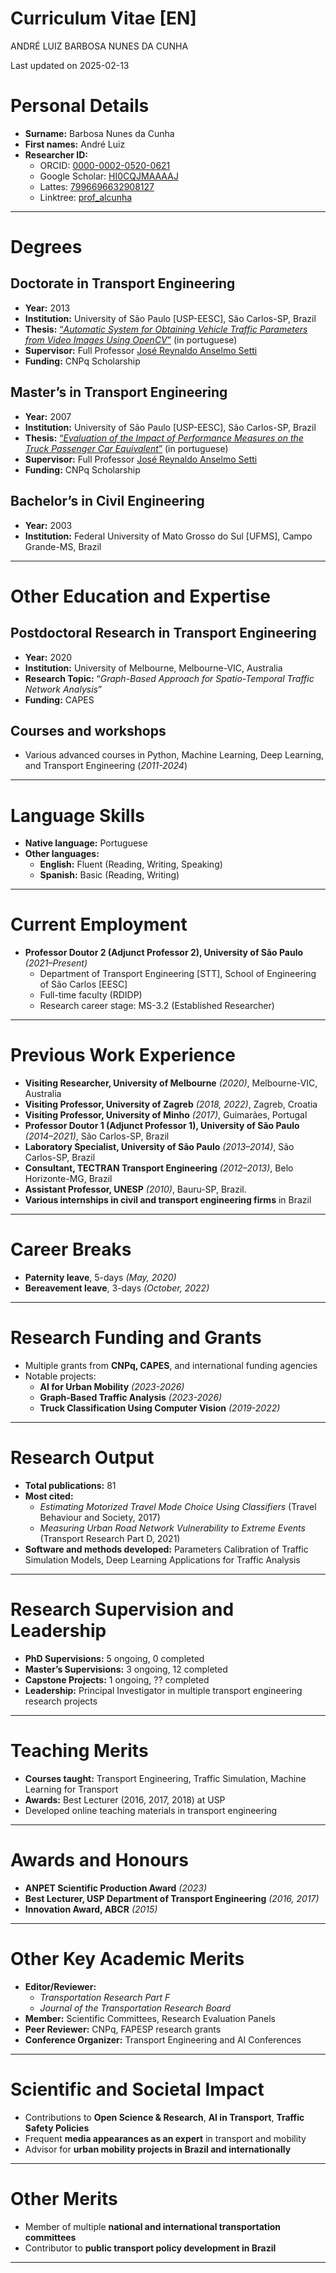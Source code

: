 # Curriculum Vitae \[EN\]
ANDRÉ LUIZ BARBOSA NUNES DA CUNHA

<!-- **ANDRÉ LUIZ BARBOSA NUNES DA CUNHA** -->

Last updated on 2025-02-13

# Personal Details

- **Surname:** Barbosa Nunes da Cunha  
- **First names:** André Luiz
- **Researcher ID:**
  - ORCID: [0000-0002-0520-0621](https://orcid.org/0000-0002-0520-0621)
  - Google Scholar:
    [HI0CQJMAAAAJ](https://scholar.google.com.br/citations?user=HI0CQJMAAAAJ&hl=en)
  - Lattes: [7996696632908127](http://lattes.cnpq.br/7996696632908127)
  - Linktree: [prof_alcunha](https://linktr.ee/prof_alcunha)

------------------------------------------------------------------------

# Degrees

## **Doctorate in Transport Engineering**

- **Year:** 2013  
- **Institution:** University of São Paulo \[USP-EESC\], São Carlos-SP,
  Brazil  
- **Thesis:** [“*Automatic System for Obtaining Vehicle Traffic
  Parameters from Video Images Using
  OpenCV*”](https://doi.org/10.11606/T.18.2013.tde-19112013-165611) (in
  portuguese)
- **Supervisor:** Full Professor [José Reynaldo Anselmo
  Setti](http://lattes.cnpq.br/1214389619505648)  
- **Funding:** CNPq Scholarship

## **Master’s in Transport Engineering**

- **Year:** 2007  
- **Institution:** University of São Paulo \[USP-EESC\], São Carlos-SP,
  Brazil  
- **Thesis:** [“*Evaluation of the Impact of Performance Measures on the
  Truck Passenger Car
  Equivalent*”](https://doi.org/10.11606/D.18.2007.tde-27112007-094400)
  (in portuguese)
- **Supervisor:** Full Professor [José Reynaldo Anselmo
  Setti](http://lattes.cnpq.br/1214389619505648)
- **Funding:** CNPq Scholarship

## **Bachelor’s in Civil Engineering**

- **Year:** 2003  
- **Institution:** Federal University of Mato Grosso do Sul \[UFMS\],
  Campo Grande-MS, Brazil

------------------------------------------------------------------------

# Other Education and Expertise

## **Postdoctoral Research in Transport Engineering**

- **Year:** 2020  
- **Institution:** University of Melbourne, Melbourne-VIC, Australia  
- **Research Topic:** “*Graph-Based Approach for Spatio-Temporal Traffic
  Network Analysis*”
- **Funding:** CAPES

## **Courses and workshops**

- Various advanced courses in Python, Machine Learning, Deep Learning,
  and Transport Engineering (*2011-2024*)

------------------------------------------------------------------------

# Language Skills

- **Native language:** Portuguese  
- **Other languages:**
  - **English:** Fluent (Reading, Writing, Speaking)  
  - **Spanish:** Basic (Reading, Writing)

------------------------------------------------------------------------

# Current Employment

- **Professor Doutor 2 (Adjunct Professor 2), University of São Paulo**
  *(2021–Present)*
  - Department of Transport Engineering \[STT\], School of Engineering
    of São Carlos \[EESC\]
  - Full-time faculty (RDIDP)  
  - Research career stage: MS-3.2 (Established Researcher)

------------------------------------------------------------------------

# Previous Work Experience

- **Visiting Researcher, University of Melbourne** *(2020)*,
  Melbourne-VIC, Australia  
- **Visiting Professor, University of Zagreb** *(2018, 2022)*, Zagreb,
  Croatia  
- **Visiting Professor, University of Minho** *(2017)*, Guimarães,
  Portugal  
- **Professor Doutor 1 (Adjunct Professor 1), University of São Paulo**
  *(2014–2021)*, São Carlos-SP, Brazil  
- **Laboratory Specialist, University of São Paulo** *(2013–2014)*, São
  Carlos-SP, Brazil  
- **Consultant, TECTRAN Transport Engineering** *(2012–2013)*, Belo
  Horizonte-MG, Brazil  
- **Assistant Professor, UNESP** *(2010)*, Bauru-SP, Brazil.  
- **Various internships in civil and transport engineering firms** in
  Brazil

------------------------------------------------------------------------

# Career Breaks

- **Paternity leave**, 5-days *(May, 2020)*
- **Bereavement leave**, 3-days *(October, 2022)*

------------------------------------------------------------------------

# Research Funding and Grants

- Multiple grants from **CNPq, CAPES**, and international funding
  agencies  
- Notable projects:
  - **AI for Urban Mobility** *(2023-2026)*
  - **Graph-Based Traffic Analysis** *(2023-2026)*  
  - **Truck Classification Using Computer Vision** *(2019-2022)*

------------------------------------------------------------------------

# Research Output

- **Total publications:** 81  
- **Most cited:**
  - *Estimating Motorized Travel Mode Choice Using Classifiers* (Travel
    Behaviour and Society, 2017)  
  - *Measuring Urban Road Network Vulnerability to Extreme Events*
    (Transport Research Part D, 2021)  
- **Software and methods developed:** Parameters Calibration of Traffic
  Simulation Models, Deep Learning Applications for Traffic Analysis  
  <!-- - **Patents:** Pending on AI-based traffic monitoring system   -->

<!-- ## Journal -->

<!-- 1. 2023 Oliveira, G.J.; Lavieri, P.S.; CUNHA, A.L., “Integrating a non-gridded space representation into a graph neural networks model for citywide short-term crash risk prediction”, Urban Informatics, v.2, n.7, 2023. [DOI: 10.1007/s44212-023-00032-6](https://doi.org/10.1007/s44212-023-00032-6) -->

<!-- 1. 2023 Fleury, M.P.; Kamakura, G.K.; Pitombo, C.S.; CUNHA, A.L.B.N. ; Silva, J.L., “Prediction of non-woven geotextiles’ reduction factors for damage caused by the drop of backfill materials”, Geotextiles and Geomembranes, n.1, p. 1 – 11, 2023. [DOI: 10.1016/j.geotexmem.2023.05.004](https://doi.org/10.1016/j.geotexmem.2023.05.004) -->

<!-- 1. 2022 Silva, F.A.; Bessa Jr, J.E.; Costa, A.L.; CUNHA, A.L. ; Velho, D.M.C., “Analysis of no-passing zones to assess the level of service on two-lane rural highways in Brazil”, Case Studies on Transport Policy, v. 10, n.1, p. 248 – 256, 2022. [DOI: 10.1016/j.cstp.2021.12.006](https://doi.org/10.1016/j.cstp.2021.12.006) -->

<!-- 1. 2021 Morelli, A.B.; CUNHA, A.L., “Measuring urban road network vulnerability to extreme events: an application for floods”, Transportation Research Part D: Transport and Environment,, v. 93, p. 1 – 11, 2021. [DOI: 10.1016/j.trd.2021.102770] -->

<!-- 1. 2021 Morelli, A.B.; CUNHA, A.L., “Verifying the vulnerability in transport networks: a graph theory approach”, Transportes, v. 29, n. 1, p. 161 - 172, 2021. [DOI: 10.14295/transportes.v29i1.2250] -->

<!-- 1. 2020 Martins, D.O.; Oliveira, G.J.M.; Moraes, F.R.; Silva, I.; CUNHA, A. L., “Geomatics data management system”, Revista Brasileira de Geomatica, v.8, p.056 - 069. [DOI: 10.3895/rbgeo.v8n1.10141] -->

<!-- 1. 2017 Lindner, A.; Pitombo, C.S.; CUNHA, A.L., “Estimating motorized travel mode choice using classifiers: An application for high-dimensional multicollinear data”, Travel Behaviour and Society, v.6, p.100 - 109. [DOI: 10.1016/j.tbs.2016.08.003] -->

<!-- 1. 2016 Andrade, G. R.; Pitombo, C.; CUNHA, A.L. ; Setti, J.R., “A Model for Estimating Free-Flow Speed on Brazilian Expressways”, Transportation Research Procedia, v.15, p.378-388. [DOI:10.1016/j.trpro.2016.06.032] -->

<!-- ## Chapter -->

<!-- 1. 2011 CUNHA, A.L. ; Setti, J.R., “Truck Equivalence Factors for Divided, Multilane Highways in Brazil”, In: 6th International Symposium on Highway Capacity and Quality of Service, Stockholm. Procedia Social and Behavioral Sciences, v.16. p.248-258. [DOI:10.1016/j.sbspro.2011.04.447] -->

<!-- 2. 2009 CUNHA, A.L. ; Bessa Junior, J.E.; Setti, J.R. , “Genetic Algorithm for the Calibration of Vehicle Performance Models of Microscopic Traffic Simulators”, In: Artificial Intelligence in Transportation and Urban Mobility (AITUM), 2009, Aveiro, Portugal. Lecture Notes in Computer Science: Progress in Artificial Intelligence, Berlin: Springer, v.5816. p.3 - 14. [DOI: 10.1007/978-3-642-04686-5 1] -->

<!-- ## Open Access -->

<!-- 1. 2024 Morelli, A.B.; CUNHA, A.L., “Incorporating Competition into Dual Accessibility Assessment: The Competitive Equilibrium Method”, In: arXiv. [arxiv.org/abs/2403.04879] -->

<!-- 2. 2023 Morelli, A.B.; CUNHA, A.L., “Resilience in Highways: Proposal of Roadway Redundancy Indicators and Application in Segments of the Brazilian Network”, In: arXiv. [arxiv.org/abs/2312.00731] -->

<!-- 3. 2023 Morelli, A.B.; Fiedler, A.C.; CUNHA, A.L., “A database of formal jobs georeferenced in Brazilian cities” (In portuguese), In: arXiv. [arxiv.org/abs/2303.09602] -->

<!-- 4. 2022 Marcomini, L.A.; CUNHA, A.L., “Truck Axle Detection with Convolution Neural Networks”, In: arXiv. [arxiv.org/abs/2204.01868] -->

<!-- 5. 2020 Morelli, A.B.; CUNHA, A.L., “Measuring urban resilience: a road network-oriented method”, In: arXiv. <arxiv.org/abs/1912.01739> -->

<!-- 6. 2018 Marcomini, L.A.; CUNHA, A.L., “A Comparison between Background Modelling Methods for -->

<!-- Vehicle Segmentation in Highway Traffic Videos”, In: arXiv. <arxiv.org/abs/1810.02835> -->

------------------------------------------------------------------------

# Research Supervision and Leadership

- **PhD Supervisions:** 5 ongoing, 0 completed  
- **Master’s Supervisions:** 3 ongoing, 12 completed  
- **Capstone Projects:** 1 ongoing, ?? completed
- **Leadership:** Principal Investigator in multiple transport
  engineering research projects

------------------------------------------------------------------------

# Teaching Merits

- **Courses taught:** Transport Engineering, Traffic Simulation, Machine
  Learning for Transport  
- **Awards:** Best Lecturer (2016, 2017, 2018) at USP  
- Developed online teaching materials in transport engineering

------------------------------------------------------------------------

# Awards and Honours

- **ANPET Scientific Production Award** *(2023)*  
- **Best Lecturer, USP Department of Transport Engineering** *(2016,
  2017)*  
- **Innovation Award, ABCR** *(2015)*

------------------------------------------------------------------------

# Other Key Academic Merits

- **Editor/Reviewer:**
  - *Transportation Research Part F*  
  - *Journal of the Transportation Research Board*  
- **Member:** Scientific Committees, Research Evaluation Panels  
- **Peer Reviewer:** CNPq, FAPESP research grants  
- **Conference Organizer:** Transport Engineering and AI Conferences

------------------------------------------------------------------------

# Scientific and Societal Impact

- Contributions to **Open Science & Research**, **AI in Transport**,
  **Traffic Safety Policies**  
- Frequent **media appearances as an expert** in transport and
  mobility  
- Advisor for **urban mobility projects in Brazil and internationally**

------------------------------------------------------------------------

# Other Merits

- Member of multiple **national and international transportation
  committees**  
- Contributor to **public transport policy development in Brazil**

------------------------------------------------------------------------

<!-- # Appendices -->

<!-- - **Full list of publications available upon request**   -->

<!-- - **Links to open-access articles provided**   -->
